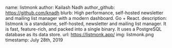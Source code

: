 name: listmonk
author: Kailash Nadh
author_github: https://github.com/knadh
blurb: High performance, self-hosted newsletter and mailing list manager with a modern dashboard. Go + React.
description: listmonk is a standalone, self-hosted, newsletter and mailing list manager. It is fast, feature-rich, and packed into a single binary. It uses a PostgreSQL database as its data store.
url: https://listmonk.app/
img: listmonk.png
timestamp: July 28th, 2019